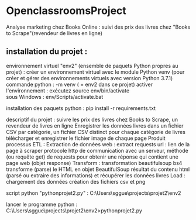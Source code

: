 # OpenclassroomsProject

Analyse marketing chez Books Online : suivi des prix des livres chez "Books to Scrape"(revendeur de livres en ligne)

## installation du projet :
environnement virtuel "env2" (ensemble de paquets Python propres au projet) :
 créer un environnement virtuel avec le module Python venv (pour créer et gérer des environnements virtuels avec version Python 3.7.1)
 commande python : -m venv <environment name> (<environment name> = env2 dans ce projet)
activer l'environnement : 
 exécutez source env/bin/activate  
 sous Windows  : env/Scripts/activate.bat

installation des paquets python :
pip install -r requirements.txt

descriptif du projet : 
suivre les prix des livres chez Books to Scrape, un revendeur de livres en ligne
Enregistrer les données livres dans un fichier CSV par catégorie, un fichier CSV distinct pour chaque catégorie de livres
télécharger et enregistrer le fichier image de chaque page Produit
processus ETL : 
Extraction de données web : extract
 requests
  url : lien de la page à scraper
  protocole http de communication avec un serveur, méthode (ou requête get) de requests pour obtenir une réponse qui contient une page web (objet response)
Transform : transformation
 beautifulsoup bs4
  transforme (parse) le HTML en objet BeautifulSoup
  résultat du contenu html (parsé ou extraire des informations) et récupérer les données livres
Load : chargement des données
  création des fichiers csv et png

script python "pythonprojet2.py" : C:\Users\sggue\projects\projet2\env2

lancer le programme python : C:\Users\sggue\projects\projet2\env2>pythonprojet2.py

